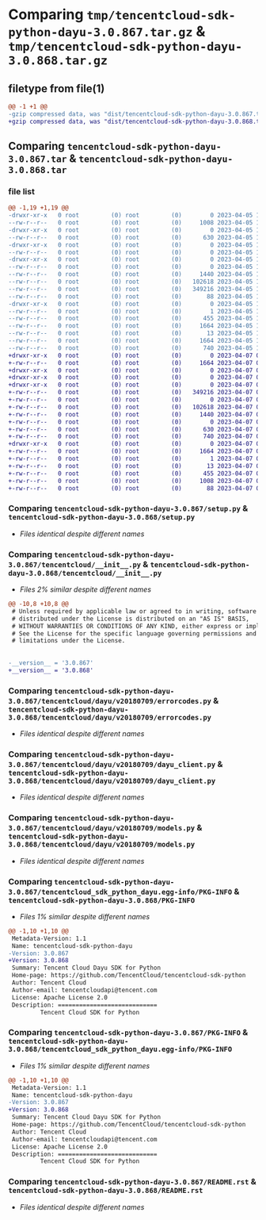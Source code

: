 # Comparing `tmp/tencentcloud-sdk-python-dayu-3.0.867.tar.gz` & `tmp/tencentcloud-sdk-python-dayu-3.0.868.tar.gz`

## filetype from file(1)

```diff
@@ -1 +1 @@
-gzip compressed data, was "dist/tencentcloud-sdk-python-dayu-3.0.867.tar", last modified: Wed Apr  5 16:27:26 2023, max compression
+gzip compressed data, was "dist/tencentcloud-sdk-python-dayu-3.0.868.tar", last modified: Fri Apr  7 00:26:31 2023, max compression
```

## Comparing `tencentcloud-sdk-python-dayu-3.0.867.tar` & `tencentcloud-sdk-python-dayu-3.0.868.tar`

### file list

```diff
@@ -1,19 +1,19 @@
-drwxr-xr-x   0 root         (0) root         (0)        0 2023-04-05 16:27:26.000000 tencentcloud-sdk-python-dayu-3.0.867/
--rw-r--r--   0 root         (0) root         (0)     1008 2023-04-05 16:27:26.000000 tencentcloud-sdk-python-dayu-3.0.867/setup.py
-drwxr-xr-x   0 root         (0) root         (0)        0 2023-04-05 16:27:26.000000 tencentcloud-sdk-python-dayu-3.0.867/tencentcloud/
--rw-r--r--   0 root         (0) root         (0)      630 2023-04-05 16:27:26.000000 tencentcloud-sdk-python-dayu-3.0.867/tencentcloud/__init__.py
-drwxr-xr-x   0 root         (0) root         (0)        0 2023-04-05 16:27:26.000000 tencentcloud-sdk-python-dayu-3.0.867/tencentcloud/dayu/
--rw-r--r--   0 root         (0) root         (0)        0 2023-04-05 16:27:26.000000 tencentcloud-sdk-python-dayu-3.0.867/tencentcloud/dayu/__init__.py
-drwxr-xr-x   0 root         (0) root         (0)        0 2023-04-05 16:27:26.000000 tencentcloud-sdk-python-dayu-3.0.867/tencentcloud/dayu/v20180709/
--rw-r--r--   0 root         (0) root         (0)        0 2023-04-05 16:27:26.000000 tencentcloud-sdk-python-dayu-3.0.867/tencentcloud/dayu/v20180709/__init__.py
--rw-r--r--   0 root         (0) root         (0)     1440 2023-04-05 16:27:26.000000 tencentcloud-sdk-python-dayu-3.0.867/tencentcloud/dayu/v20180709/errorcodes.py
--rw-r--r--   0 root         (0) root         (0)   102618 2023-04-05 16:27:26.000000 tencentcloud-sdk-python-dayu-3.0.867/tencentcloud/dayu/v20180709/dayu_client.py
--rw-r--r--   0 root         (0) root         (0)   349216 2023-04-05 16:27:26.000000 tencentcloud-sdk-python-dayu-3.0.867/tencentcloud/dayu/v20180709/models.py
--rw-r--r--   0 root         (0) root         (0)       88 2023-04-05 16:27:26.000000 tencentcloud-sdk-python-dayu-3.0.867/setup.cfg
-drwxr-xr-x   0 root         (0) root         (0)        0 2023-04-05 16:27:26.000000 tencentcloud-sdk-python-dayu-3.0.867/tencentcloud_sdk_python_dayu.egg-info/
--rw-r--r--   0 root         (0) root         (0)        1 2023-04-05 16:27:26.000000 tencentcloud-sdk-python-dayu-3.0.867/tencentcloud_sdk_python_dayu.egg-info/dependency_links.txt
--rw-r--r--   0 root         (0) root         (0)      455 2023-04-05 16:27:26.000000 tencentcloud-sdk-python-dayu-3.0.867/tencentcloud_sdk_python_dayu.egg-info/SOURCES.txt
--rw-r--r--   0 root         (0) root         (0)     1664 2023-04-05 16:27:26.000000 tencentcloud-sdk-python-dayu-3.0.867/tencentcloud_sdk_python_dayu.egg-info/PKG-INFO
--rw-r--r--   0 root         (0) root         (0)       13 2023-04-05 16:27:26.000000 tencentcloud-sdk-python-dayu-3.0.867/tencentcloud_sdk_python_dayu.egg-info/top_level.txt
--rw-r--r--   0 root         (0) root         (0)     1664 2023-04-05 16:27:26.000000 tencentcloud-sdk-python-dayu-3.0.867/PKG-INFO
--rw-r--r--   0 root         (0) root         (0)      740 2023-04-05 16:27:26.000000 tencentcloud-sdk-python-dayu-3.0.867/README.rst
+drwxr-xr-x   0 root         (0) root         (0)        0 2023-04-07 00:26:31.000000 tencentcloud-sdk-python-dayu-3.0.868/
+-rw-r--r--   0 root         (0) root         (0)     1664 2023-04-07 00:26:31.000000 tencentcloud-sdk-python-dayu-3.0.868/PKG-INFO
+drwxr-xr-x   0 root         (0) root         (0)        0 2023-04-07 00:26:31.000000 tencentcloud-sdk-python-dayu-3.0.868/tencentcloud/
+drwxr-xr-x   0 root         (0) root         (0)        0 2023-04-07 00:26:31.000000 tencentcloud-sdk-python-dayu-3.0.868/tencentcloud/dayu/
+drwxr-xr-x   0 root         (0) root         (0)        0 2023-04-07 00:26:31.000000 tencentcloud-sdk-python-dayu-3.0.868/tencentcloud/dayu/v20180709/
+-rw-r--r--   0 root         (0) root         (0)   349216 2023-04-07 00:26:30.000000 tencentcloud-sdk-python-dayu-3.0.868/tencentcloud/dayu/v20180709/models.py
+-rw-r--r--   0 root         (0) root         (0)        0 2023-04-07 00:26:30.000000 tencentcloud-sdk-python-dayu-3.0.868/tencentcloud/dayu/v20180709/__init__.py
+-rw-r--r--   0 root         (0) root         (0)   102618 2023-04-07 00:26:30.000000 tencentcloud-sdk-python-dayu-3.0.868/tencentcloud/dayu/v20180709/dayu_client.py
+-rw-r--r--   0 root         (0) root         (0)     1440 2023-04-07 00:26:30.000000 tencentcloud-sdk-python-dayu-3.0.868/tencentcloud/dayu/v20180709/errorcodes.py
+-rw-r--r--   0 root         (0) root         (0)        0 2023-04-07 00:26:30.000000 tencentcloud-sdk-python-dayu-3.0.868/tencentcloud/dayu/__init__.py
+-rw-r--r--   0 root         (0) root         (0)      630 2023-04-07 00:26:30.000000 tencentcloud-sdk-python-dayu-3.0.868/tencentcloud/__init__.py
+-rw-r--r--   0 root         (0) root         (0)      740 2023-04-07 00:26:30.000000 tencentcloud-sdk-python-dayu-3.0.868/README.rst
+drwxr-xr-x   0 root         (0) root         (0)        0 2023-04-07 00:26:31.000000 tencentcloud-sdk-python-dayu-3.0.868/tencentcloud_sdk_python_dayu.egg-info/
+-rw-r--r--   0 root         (0) root         (0)     1664 2023-04-07 00:26:31.000000 tencentcloud-sdk-python-dayu-3.0.868/tencentcloud_sdk_python_dayu.egg-info/PKG-INFO
+-rw-r--r--   0 root         (0) root         (0)        1 2023-04-07 00:26:31.000000 tencentcloud-sdk-python-dayu-3.0.868/tencentcloud_sdk_python_dayu.egg-info/dependency_links.txt
+-rw-r--r--   0 root         (0) root         (0)       13 2023-04-07 00:26:31.000000 tencentcloud-sdk-python-dayu-3.0.868/tencentcloud_sdk_python_dayu.egg-info/top_level.txt
+-rw-r--r--   0 root         (0) root         (0)      455 2023-04-07 00:26:31.000000 tencentcloud-sdk-python-dayu-3.0.868/tencentcloud_sdk_python_dayu.egg-info/SOURCES.txt
+-rw-r--r--   0 root         (0) root         (0)     1008 2023-04-07 00:26:30.000000 tencentcloud-sdk-python-dayu-3.0.868/setup.py
+-rw-r--r--   0 root         (0) root         (0)       88 2023-04-07 00:26:31.000000 tencentcloud-sdk-python-dayu-3.0.868/setup.cfg
```

### Comparing `tencentcloud-sdk-python-dayu-3.0.867/setup.py` & `tencentcloud-sdk-python-dayu-3.0.868/setup.py`

 * *Files identical despite different names*

### Comparing `tencentcloud-sdk-python-dayu-3.0.867/tencentcloud/__init__.py` & `tencentcloud-sdk-python-dayu-3.0.868/tencentcloud/__init__.py`

 * *Files 2% similar despite different names*

```diff
@@ -10,8 +10,8 @@
 # Unless required by applicable law or agreed to in writing, software
 # distributed under the License is distributed on an "AS IS" BASIS,
 # WITHOUT WARRANTIES OR CONDITIONS OF ANY KIND, either express or implied.
 # See the License for the specific language governing permissions and
 # limitations under the License.
 
 
-__version__ = '3.0.867'
+__version__ = '3.0.868'
```

### Comparing `tencentcloud-sdk-python-dayu-3.0.867/tencentcloud/dayu/v20180709/errorcodes.py` & `tencentcloud-sdk-python-dayu-3.0.868/tencentcloud/dayu/v20180709/errorcodes.py`

 * *Files identical despite different names*

### Comparing `tencentcloud-sdk-python-dayu-3.0.867/tencentcloud/dayu/v20180709/dayu_client.py` & `tencentcloud-sdk-python-dayu-3.0.868/tencentcloud/dayu/v20180709/dayu_client.py`

 * *Files identical despite different names*

### Comparing `tencentcloud-sdk-python-dayu-3.0.867/tencentcloud/dayu/v20180709/models.py` & `tencentcloud-sdk-python-dayu-3.0.868/tencentcloud/dayu/v20180709/models.py`

 * *Files identical despite different names*

### Comparing `tencentcloud-sdk-python-dayu-3.0.867/tencentcloud_sdk_python_dayu.egg-info/PKG-INFO` & `tencentcloud-sdk-python-dayu-3.0.868/PKG-INFO`

 * *Files 1% similar despite different names*

```diff
@@ -1,10 +1,10 @@
 Metadata-Version: 1.1
 Name: tencentcloud-sdk-python-dayu
-Version: 3.0.867
+Version: 3.0.868
 Summary: Tencent Cloud Dayu SDK for Python
 Home-page: https://github.com/TencentCloud/tencentcloud-sdk-python
 Author: Tencent Cloud
 Author-email: tencentcloudapi@tencent.com
 License: Apache License 2.0
 Description: ============================
         Tencent Cloud SDK for Python
```

### Comparing `tencentcloud-sdk-python-dayu-3.0.867/PKG-INFO` & `tencentcloud-sdk-python-dayu-3.0.868/tencentcloud_sdk_python_dayu.egg-info/PKG-INFO`

 * *Files 1% similar despite different names*

```diff
@@ -1,10 +1,10 @@
 Metadata-Version: 1.1
 Name: tencentcloud-sdk-python-dayu
-Version: 3.0.867
+Version: 3.0.868
 Summary: Tencent Cloud Dayu SDK for Python
 Home-page: https://github.com/TencentCloud/tencentcloud-sdk-python
 Author: Tencent Cloud
 Author-email: tencentcloudapi@tencent.com
 License: Apache License 2.0
 Description: ============================
         Tencent Cloud SDK for Python
```

### Comparing `tencentcloud-sdk-python-dayu-3.0.867/README.rst` & `tencentcloud-sdk-python-dayu-3.0.868/README.rst`

 * *Files identical despite different names*

